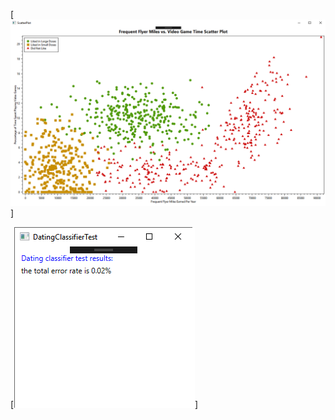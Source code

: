 [![graph 1](https://github.com/DForshner/MachineLearningInAction.Net/blob/master/Ch02/ScreenShots/Frequent%20Flyer%20Miles%20vs.%20Video%20Game%20Time%20Scatter%20Plot.png)]

[![graph 2](https://github.com/DForshner/MachineLearningInAction.Net/blob/master/Ch02/ScreenShots/Dating%20classifier%20test%20results.png)]
